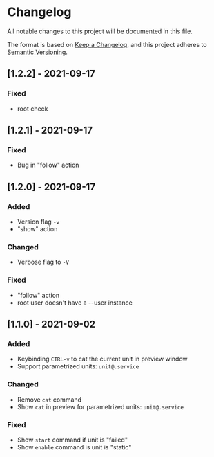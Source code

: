 # Changelog
All notable changes to this project will be documented in this file.

The format is based on [Keep a Changelog](https://keepachangelog.com/en/1.0.0/),
and this project adheres to [Semantic Versioning](https://semver.org/spec/v2.0.0.html).

## [1.2.2] - 2021-09-17
### Fixed
- root check

## [1.2.1] - 2021-09-17
### Fixed
- Bug in "follow" action

## [1.2.0] - 2021-09-17
### Added
- Version flag `-v`
- "show" action

### Changed
- Verbose flag to `-V`

### Fixed
- "follow" action
- root user doesn't have a --user instance

## [1.1.0] - 2021-09-02
### Added
- Keybinding `CTRL-v` to cat the current unit in preview window
- Support parametrized units: `unit@.service`

### Changed
- Remove `cat` command
- Show `cat` in preview for parametrized units: `unit@.service`

### Fixed
- Show `start` command if unit is "failed"
- Show `enable` command is unit is "static"
